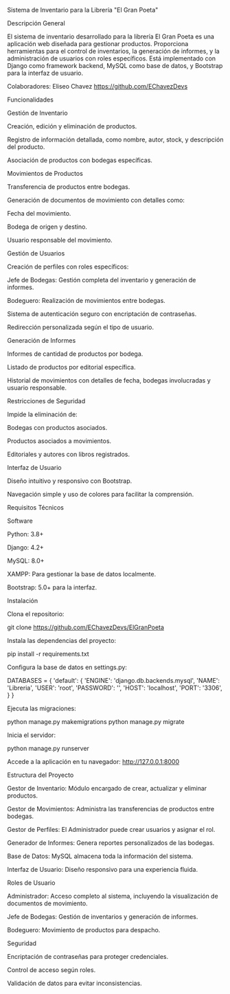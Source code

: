 Sistema de Inventario para la Librería "El Gran Poeta"

Descripción General

El sistema de inventario desarrollado para la librería El Gran Poeta es una aplicación web diseñada para gestionar productos. Proporciona herramientas para el control de inventarios, la generación de informes, y la administración de usuarios con roles específicos. Está implementado con Django como framework backend, MySQL como base de datos, y Bootstrap para la interfaz de usuario.

Colaboradores:
Eliseo Chavez
https://github.com/EChavezDevs


Funcionalidades

Gestión de Inventario

Creación, edición y eliminación de productos.

Registro de información detallada, como nombre, autor, stock, y descripción del producto.

Asociación de productos con bodegas específicas.

Movimientos de Productos

Transferencia de productos entre bodegas.

Generación de documentos de movimiento con detalles como:

Fecha del movimiento.

Bodega de origen y destino.

Usuario responsable del movimiento.

Gestión de Usuarios

Creación de perfiles con roles específicos:

Jefe de Bodegas: Gestión completa del inventario y generación de informes.

Bodeguero: Realización de movimientos entre bodegas.

Sistema de autenticación seguro con encriptación de contraseñas.

Redirección personalizada según el tipo de usuario.

Generación de Informes

Informes de cantidad de productos por bodega.

Listado de productos por editorial específica.

Historial de movimientos con detalles de fecha, bodegas involucradas y usuario responsable.

Restricciones de Seguridad

Impide la eliminación de:

Bodegas con productos asociados.

Productos asociados a movimientos.

Editoriales y autores con libros registrados.

Interfaz de Usuario

Diseño intuitivo y responsivo con Bootstrap.

Navegación simple y uso de colores para facilitar la comprensión.

Requisitos Técnicos

Software

Python: 3.8+

Django: 4.2+

MySQL: 8.0+

XAMPP: Para gestionar la base de datos localmente.

Bootstrap: 5.0+ para la interfaz.

Instalación

Clona el repositorio:

git clone https://github.com/EChavezDevs/ElGranPoeta

Instala las dependencias del proyecto:

pip install -r requirements.txt

Configura la base de datos en settings.py:

DATABASES = {
    'default': {
        'ENGINE': 'django.db.backends.mysql',
        'NAME': 'Libreria',
        'USER': 'root',
        'PASSWORD': '',
        'HOST': 'localhost',
        'PORT': '3306',
    }
}

Ejecuta las migraciones:

python manage.py makemigrations
python manage.py migrate

Inicia el servidor:

python manage.py runserver

Accede a la aplicación en tu navegador:
http://127.0.0.1:8000

Estructura del Proyecto

Gestor de Inventario: Módulo encargado de crear, actualizar y eliminar productos.

Gestor de Movimientos: Administra las transferencias de productos entre bodegas.

Gestor de Perfiles: El Administrador puede crear usuarios y asignar el rol.

Generador de Informes: Genera reportes personalizados de las bodegas.

Base de Datos: MySQL almacena toda la información del sistema.

Interfaz de Usuario: Diseño responsivo para una experiencia fluida.

Roles de Usuario

Administrador: Acceso completo al sistema, incluyendo la visualización de documentos de movimiento.

Jefe de Bodegas: Gestión de inventarios y generación de informes.

Bodeguero: Movimiento de productos para despacho.

Seguridad

Encriptación de contraseñas para proteger credenciales.

Control de acceso según roles.

Validación de datos para evitar inconsistencias.

